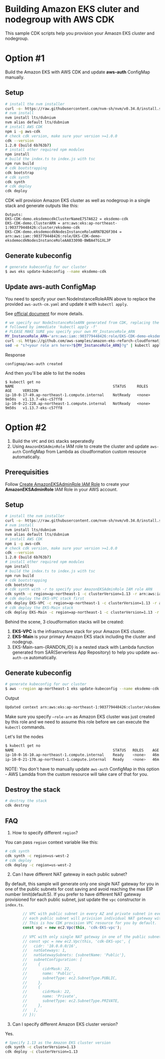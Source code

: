 # Building Amazon EKS cluter and nodegroup with AWS CDK

This sample CDK scripts help you provision your Amaozn EKS cluster and nodegroup.



# Option #1

Build the Amazon EKS with AWS CDK and update **aws-auth** ConfigMap manually.

## Setup

```bash
# install the nvm installer
curl -o- https://raw.githubusercontent.com/nvm-sh/nvm/v0.34.0/install.sh | bash
# nvm install 
nvm install lts/dubnium
nvm alias default lts/dubnium
# install AWS CDK
npm i -g aws-cdk
# check cdk version, make sure your version >=1.0.0
cdk --version
1.2.0 (build 6b763b7)
# install other required npm modules
npm install
# build the index.ts to index.js with tsc
npm run build
# cdk bootstrapping
cdk bootstrap
# cdk synth
cdk synth
# cdk deploy
cdk deploy
```


CDK will provision Amazon EKS cluster as well as nodegroup in a single stack and generate outputs like this:

```
Outputs:
EKS-CDK-demo.eksdemocdkClusterNameE757A622 = eksdemo-cdk
EKS-CDK-demo.ClusterARN = arn:aws:eks:ap-northeast-1:903779448426:cluster/eksdemo-cdk
EKS-CDK-demo.eksdemocdkNodesInstanceRoleARN7B26F304 = arn:aws:iam::903779448426:role/EKS-CDK-demo-eksdemocdkNodesInstanceRoleAA83309B-BWBA4TG1XLJP
```

## Generate kubeconfig


```bash
# generate kubeconfig for our cluster
$ aws eks update-kubeconfig --name eksdemo-cdk
```

## Update aws-auth ConfigMap

You need to specify your own NodeInstanceRoleARN above to replace the provided `aws-auth-cm.yaml` and update it with `kubectl apply`.


See [official document](https://docs.aws.amazon.com/en_us/eks/latest/userguide/add-user-role.html) for more details.

```bash
# we specify our NodeInstanceRoleARN generated from CDK, replacing the content of aws-auth-cm.yaml on-the-fly 
# followed by immediate 'kubectl apply -f'
# PLEASE MAKE SURE you specify your own MY_InstanceRole_ARN
MY_InstanceRole_ARN='arn:aws:iam::903779448426:role/EKS-CDK-demo-eksdemocdkNodesInstanceRoleAA83309B-BWBA4TG1XLJP'
curl -sL https://github.com/aws-samples/amazon-eks-refarch-cloudformation/raw/master/files/aws-auth-cm.yaml | \
sed -e "s?<your role arn here>?${MY_InstanceRole_ARN}?g" | kubectl apply -f -                                            
```

Response

```
configmap/aws-auth created
```

And then you'll be able to list the nodes
```
$ kubectl get no
NAME                                             STATUS     ROLES    AGE     VERSION
ip-10-0-17-49.ap-northeast-1.compute.internal    NotReady   <none>   9m50s   v1.13.7-eks-c57ff8
ip-10-0-22-228.ap-northeast-1.compute.internal   NotReady   <none>   9m50s   v1.13.7-eks-c57ff8
```



# Option #2

1. Build the `VPC` and `EKS` stacks seperatedly
2. Using `AmazonEKSAdminRole` IAM role to create the cluster and update `aws-auth` ConfigMap from Lambda as cloudformation custom resource automatically.

## Prerequisities

Follow [Create AmazonEKSAdminRole IAM Role](https://github.com/aws-samples/amazon-eks-refarch-cloudformation/blob/master/README.md#create-amazoneksadminrole-iam-role) to create your **AmazonEKSAdminRole** IAM Role in your AWS account.

## Setup

```bash
# install the nvm installer
curl -o- https://raw.githubusercontent.com/nvm-sh/nvm/v0.34.0/install.sh | bash
# nvm install 
nvm install lts/dubnium
nvm alias default lts/dubnium
# install AWS CDK
npm i -g aws-cdk
# check cdk version, make sure your version >=1.0.0
cdk --version
1.2.0 (build 6b763b7)
# install other required npm modules
npm install
# build the index.ts to index.js with tsc
npm run build
# cdk bootstrapping
cdk bootstrap
# cdk synth with -r to specify your AmazonEKSAdminRole IAM role ARN
cdk synth -c region=ap-northeast-1 -c clusterVersion=1.13 -r arn:aws:iam::903779448426:role/AmazonEKSAdminRole -a index-with-role.js
# cdk deploy the EKS-VPC stack first
cdk deploy EKS-VPC -c region=ap-northeast-1 -c clusterVersion=1.13 -r arn:aws:iam::903779448426:role/AmazonEKSAdminRole -a index-with-role.js
# cdk deploy the EKS-Main stack
cdk deploy EKS-Main -c region=ap-northeast-1 -c clusterVersion=1.13 -r arn:aws:iam::903779448426:role/AmazonEKSAdminRole -a index-with-role.js
```



Behind the scene, 3 cloudformation stacks will be created:

1. **EKS-VPC** is the infrastructure stack for your Amazon EKS cluster.
2. **EKS-Main** is your primary Amazon EKS stack including the cluster and nodegrup.
3. EKS-Main-sam-{RANDON_ID} is a nested stack with Lambda function generated from SAR(Serverless App Repository) to help you update `aws-auth-cm` automatically.



## Generate kubeconfig

```bash
# generate kubeconfig for our cluster
$ aws --region ap-northeast-1 eks update-kubeconfig --name eksdemo-cdk --role-arn arn:aws:iam::903779448426:role/AmazonEKSAdminRole
```

Output

```bash
Updated context arn:aws:eks:ap-northeast-1:903779448426:cluster/eksdemo-cdk in /Users/pahud/.kube/config
```

Make sure you specify `—role-arn` as Amazon EKS cluster was just created by this role and we need to assume this role before we can execute the `kubectl` commands.

Let's list the nodes

```bash
$ kubectl get no
NAME                                             STATUS   ROLES    AGE   VERSION
ip-10-0-16-10.ap-northeast-1.compute.internal    Ready    <none>   46m   v1.13.7-eks-c57ff8
ip-10-0-21-170.ap-northeast-1.compute.internal   Ready    <none>   46m   v1.13.7-eks-c57ff8
```



NOTE: You don't have to manually update `aws-auth` ConfigMap in this option - AWS Lamdda from the custom resource will take care of that for you.



## Destroy the stack

```bash
# destroy the stack
cdk destroy
```


## FAQ

1. How to specify different `region`?

You can pass `region` context variable like this:

```bash
# cdk synth
cdk synth -c region=us-west-2
# cdk deploy
cdk deploy -c region=us-west-2
```

2. Can I have different NAT gateway in each public subnet?

By default, this sample will generate only one single NAT gateway for you in one of the public subnets for cost saving and avoid reaching the max EIP number limit(default:5).
If you prefer to have different NAT gateway provisioned for each public subnet, just update the `vpc` constructor in `index.ts`.

```ts
        // VPC with public subnet in every AZ and private subnet in every AZ
        // each public subnet will privision individual NAT gateway with EIP attached.
        // This is how CDK provision VPC resource for you by default.
        const vpc = new ec2.Vpc(this, 'cdk-EKS-vpc');
        
        // VPC with only single NAT gateway in one of the public subnets
        // const vpc = new ec2.Vpc(this, 'cdk-EKS-vpc', {
        //   cidr: '10.0.0.0/16',
        //   natGateways: 1,
        //   natGatewaySubnets: {subnetName: 'Public'},
        //   subnetConfiguration: [
        //     {
        //       cidrMask: 22,
        //       name: 'Public',
        //       subnetType: ec2.SubnetType.PUBLIC, 
        //     },
        //     {
        //       cidrMask: 22,
        //       name: 'Private',
        //       subnetType: ec2.SubnetType.PRIVATE, 
        //     },
        //   ],
        // });   
```

3. Can I specify different Amazon EKS cluster version?

Yes.

```bash
# Specify 1.13 as the Amazon EKS cluster version
cdk synth -c clusterVersion=1.13
cdk deploy -c clusterVersion=1.13
```
